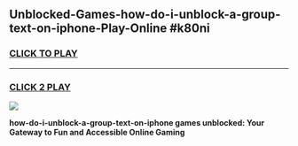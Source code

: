 
## Unblocked-Games-how-do-i-unblock-a-group-text-on-iphone-Play-Online #k80ni
<h3>
<a href="https://news.freeplayer.one?title=how-do-i-unblock-a-group-text-on-iphone&ref=3">CLICK TO PLAY</a></h3>
<hr>

<h3>
<a href="https://news.freeplayer.one?title=how-do-i-unblock-a-group-text-on-iphone&ref=3">CLICK 2 PLAY</a>
  
</h3>

<a href="https://news.freeplayer.one?title=how-do-i-unblock-a-group-text-on-iphone&ref=3"><img src="https://clearcache.store/games.png"></a>


**how-do-i-unblock-a-group-text-on-iphone games unblocked: Your Gateway to Fun and Accessible Online Gaming**
